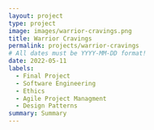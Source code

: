 ```yaml
---
layout: project
type: project
image: images/warrior-cravings.png
title: Warrior Cravings
permalink: projects/warrior-cravings
# All dates must be YYYY-MM-DD format!
date: 2022-05-11
labels:
  - Final Project
  - Software Engineering
  - Ethics
  - Agile Project Managment
  - Design Patterns
summary: Summary
---
```

